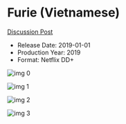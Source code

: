 # Furie (Vietnamese)

[Discussion Post](https://www.avsforum.com/threads/bass-eq-for-filtered-movies.2995212/post-58567996)

* Release Date: 2019-01-01
* Production Year: 2019
* Format: Netflix DD+

![img 0](https://i.imgur.com/iV2kFaP.jpg)

![img 1](https://i.imgur.com/Pchu9gp.png)

![img 2](https://i.imgur.com/rhGv4x8.jpg)

![img 3](https://i.imgur.com/U6n7Zr2.png)

